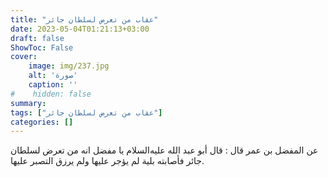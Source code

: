 ```yaml
---
title: "عقاب من تعرض لسلطان جائر"
date: 2023-05-04T01:21:13+03:00
draft: false
ShowToc: False
cover:
    image: img/237.jpg
    alt: 'صورة'
    caption: ''
#    hidden: false
summary: 
tags: ["عقاب من تعرض لسلطان جائر"]
categories: []
---
```

عن المفضل بن عمر قال : قال أبو عبد الله عليه‌السلام يا مفضل
انه من تعرض لسلطان جائر فأصابته بلية لم يؤجر عليها ولم يرزق
التصبر عليها.

